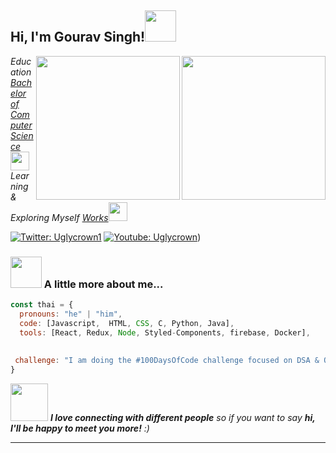 <h2> Hi, I'm Gourav Singh!<img src="https://media.giphy.com/media/mGcNjsfWAjY5AEZNw6/giphy.gif" width="50"></h2>
<img align='right' src="https://media.giphy.com/media/ieyl9zmCjO4b4t6qoY/giphy.gif" width="230"></h2>
<img align='right' src="[https://media.giphy.com/media/ieyl9zmCjO4b4t6qoY/giphy.gif](https://instagram.fagr1-2.fna.fbcdn.net/v/t51.2885-19/314994551_682221049888206_5349790923228776321_n.jpg?stp=dst-jpg_s150x150&_nc_ht=instagram.fagr1-2.fna.fbcdn.net&_nc_cat=106&_nc_ohc=Fdx2rUGIgJoAX8UWZ7h&edm=ABmJApABAAAA&ccb=7-5&oh=00_AfABFXQaagxNhP6PkDDRxxFJmny8iCv99rtusWAuFSp3vw&oe=6376C8F7&_nc_sid=6136e7)" width="230">
<p><em>Education <a href="https://www.youtube.com/channel/UCe7EQzf_oV1HDRBCMUiN7DQ)">Bachelor of Computer Science</a><img src="https://media.giphy.com/media/fYSnHlufseco8Fh93Z/giphy.gif" width="30"></br>Learning & Exploring Myself <a href="https://www.youtube.com/channel/UCe7EQzf_oV1HDRBCMUiN7DQ)">Works</a><img src="https://media.giphy.com/media/WUlplcMpOCEmTGBtBW/giphy.gif" width="30"> 
</em></p>

[![Twitter: Uglycrown1](https://img.shields.io/twitter/follow/uglycrown1)](https://twitter.com/uglycrown1)
[![Youtube: Uglycrown](https://img.shields.io/youtube/channel/subscribers/UCe7EQzf_oV1HDRBCMUiN7DQ?style=social)](https://www.youtube.com/channel/UCe7EQzf_oV1HDRBCMUiN7DQ))



### <img src="https://media.giphy.com/media/VgCDAzcKvsR6OM0uWg/giphy.gif" width="50"> A little more about me...  

```javascript
const thai = {
  pronouns: "he" | "him",
  code: [Javascript,  HTML, CSS, C, Python, Java],
  tools: [React, Redux, Node, Styled-Components, firebase, Docker],
 
 
 challenge: "I am doing the #100DaysOfCode challenge focused on DSA & Open Source"
}
```

<img src="https://media.giphy.com/media/LnQjpWaON8nhr21vNW/giphy.gif" width="60"> <em><b>I love connecting with different people</b> so if you want to say <b>hi, I'll be happy to meet you more!</b> :)</em>

---

